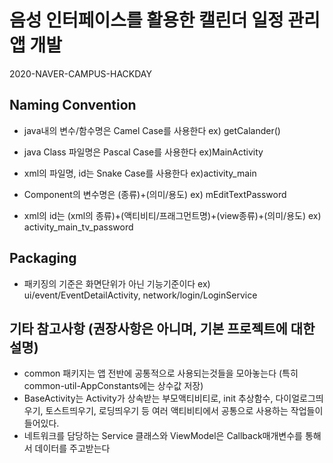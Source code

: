 음성 인터페이스를 활용한 캘린더 일정 관리 앱 개발
========
2020-NAVER-CAMPUS-HACKDAY


Naming Convention
-----------
* java내의 변수/함수명은 Camel Case를 사용한다 ex) getCalander()
* java Class 파일명은 Pascal Case를 사용한다 ex)MainActivity
* xml의 파일명, id는 Snake Case를 사용한다 ex)activity_main

* Component의 변수명은 (종류)+(의미/용도) ex) mEditTextPassword
* xml의 id는 (xml의 종류)+(액티비티/프래그먼트명)+(view종류)+(의미/용도) ex) activity_main_tv_password


Packaging
-----------
* 패키징의 기준은 화면단위가 아닌 기능기준이다 ex) ui/event/EventDetailActivity, network/login/LoginService


기타 참고사항
(권장사항은 아니며, 기본 프로젝트에 대한 설명)
-----------
* common 패키지는 앱 전반에 공통적으로 사용되는것들을 모아놓는다 (특히 common-util-AppConstants에는 상수값 저장)
* BaseActivity는 Activity가 상속받는 부모액티비티로, init 추상함수, 다이얼로그띄우기, 토스트띄우기, 로딩띄우기 등 여러 액티비티에서 공통으로 사용하는 작업들이 들어있다.
* 네트워크를 담당하는 Service 클래스와 ViewModel은 Callback매개변수를 통해서 데이터를 주고받는다


